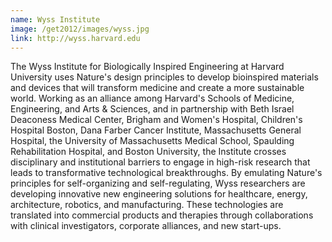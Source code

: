 ```yaml
---
name: Wyss Institute
image: /get2012/images/wyss.jpg
link: http://wyss.harvard.edu
---
```


The Wyss Institute for Biologically Inspired Engineering at Harvard University uses Nature's design principles to develop bioinspired materials and devices that will transform medicine and create a more sustainable world. Working as an alliance among Harvard's Schools of Medicine, Engineering, and Arts & Sciences, and in partnership with Beth Israel Deaconess Medical Center, Brigham and Women's Hospital, Children's Hospital Boston, Dana Farber Cancer Institute, Massachusetts General Hospital, the University of Massachusetts Medical School, Spaulding Rehabilitation Hospital, and Boston University, the Institute crosses disciplinary and institutional barriers to engage in high-risk research that leads to transformative technological breakthroughs. By emulating Nature's principles for self-organizing and self-regulating, Wyss researchers are developing innovative new engineering solutions for healthcare, energy, architecture, robotics, and manufacturing. These technologies are translated into commercial products and therapies through collaborations with clinical investigators, corporate alliances, and new start-ups.

